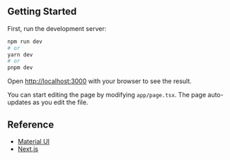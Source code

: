 ## Getting Started

First, run the development server:

```bash
npm run dev
# or
yarn dev
# or
pnpm dev
```

Open [http://localhost:3000](http://localhost:3000) with your browser to see the result.

You can start editing the page by modifying `app/page.tsx`. The page auto-updates as you edit the file.

## Reference

- [Material UI](https://mui.com/material-ui/getting-started/overview/)
- [Next.js](https://nextjs.org/docs/getting-started)
